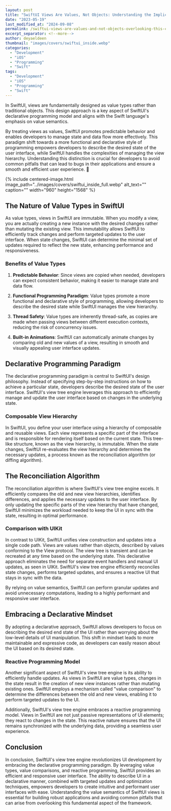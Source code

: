```yaml
---
layout: post
title: "SwiftUI Views Are Values, Not Objects: Understanding the Implications"
date: "2023-05-19"
last_modified_at: "2024-09-08"
permalink: /swiftui-views-are-values-and-not-objects-overlooking-this-can-lead-to-bugs/
excerpt_separator: <!--more-->
author: deyaeldeen
thumbnail: "images/covers/swiftui_inside.webp"
categories: 
  - "Development"
  - "iOS"
  - "Programming"
  - "Swift"
tags:
  - "Development"
  - "iOS"
  - "Programming"
  - "Swift"
---
```


In SwiftUI, views are fundamentally designed as value types rather than traditional objects. This design approach is a key aspect of SwiftUI's declarative programming model and aligns with the Swift language's emphasis on value semantics. 

By treating views as values, SwiftUI promotes predictable behavior and enables developers to manage state and data flow more effectively. This paradigm shift towards a more functional and declarative style of programming empowers developers to describe the desired state of the user interface, while SwiftUI handles the complexities of managing the view hierarchy. Understanding this distinction is crucial for developers to avoid common pitfalls that can lead to bugs in their applications and ensure a smooth and efficient user experience. 🧐

<!--more-->

{%
 include centered-image.html 
 image_path="../images/covers/swiftui_inside_full.webp"
 alt_text="" 
 caption=""
 width="960" 
 height="1568"
%}

## The Nature of Value Types in SwiftUI

As value types, views in SwiftUI are immutable. When you modify a view, you are actually creating a new instance with the desired changes rather than mutating the existing view. This immutability allows SwiftUI to efficiently track changes and perform targeted updates to the user interface. When state changes, SwiftUI can determine the minimal set of updates required to reflect the new state, enhancing performance and responsiveness.

### Benefits of Value Types

1. **Predictable Behavior**: Since views are copied when needed, developers can expect consistent behavior, making it easier to manage state and data flow.

2. **Functional Programming Paradigm**: Value types promote a more functional and declarative style of programming, allowing developers to describe the desired state while SwiftUI manages the view hierarchy.

3. **Thread Safety**: Value types are inherently thread-safe, as copies are made when passing views between different execution contexts, reducing the risk of concurrency issues.

4. **Built-in Animations**: SwiftUI can automatically animate changes by comparing old and new values of a view, resulting in smooth and visually appealing user interface updates.

## Declarative Programming Paradigm

The declarative programming paradigm is central to SwiftUI's design philosophy. Instead of specifying step-by-step instructions on how to achieve a particular state, developers describe the desired state of the user interface. SwiftUI's view tree engine leverages this approach to efficiently manage and update the user interface based on changes in the underlying state.

### Composable View Hierarchy

In SwiftUI, you define your user interface using a hierarchy of composable and reusable views. Each view represents a specific part of the interface and is responsible for rendering itself based on the current state. This tree-like structure, known as the view hierarchy, is immutable. When the state changes, SwiftUI re-evaluates the view hierarchy and determines the necessary updates, a process known as the reconciliation algorithm (or diffing algorithm).

## The Reconciliation Algorithm

The reconciliation algorithm is where SwiftUI's view tree engine excels. It efficiently compares the old and new view hierarchies, identifies differences, and applies the necessary updates to the user interface. By only updating the specific parts of the view hierarchy that have changed, SwiftUI minimizes the workload needed to keep the UI in sync with the state, resulting in optimal performance.

### Comparison with UIKit

In contrast to UIKit, SwiftUI unifies view construction and updates into a single code path. Views are values rather than objects, described by values conforming to the View protocol. The view tree is transient and can be recreated at any time based on the underlying state. This declarative approach eliminates the need for separate event handlers and manual UI updates, as seen in UIKit. SwiftUI's view tree engine efficiently reconciles state changes, performs targeted updates, and ensures a reactive UI that stays in sync with the data. 

By relying on value semantics, SwiftUI can perform granular updates and avoid unnecessary computations, leading to a highly performant and responsive user interface.

## Embracing a Declarative Mindset

By adopting a declarative approach, SwiftUI allows developers to focus on describing the desired end state of the UI rather than worrying about the low-level details of UI manipulation. This shift in mindset leads to more maintainable and expressive code, as developers can easily reason about the UI based on its desired state.

### Reactive Programming Model

Another significant aspect of SwiftUI's view tree engine is its ability to efficiently handle updates. As views in SwiftUI are value types, changes in the state result in the creation of new view instances rather than mutating existing ones. SwiftUI employs a mechanism called "value comparison" to determine the differences between the old and new views, enabling it to perform targeted updates to the UI.

Additionally, SwiftUI's view tree engine embraces a reactive programming model. Views in SwiftUI are not just passive representations of UI elements; they react to changes in the state. This reactive nature ensures that the UI remains synchronized with the underlying data, providing a seamless user experience.

## Conclusion

In conclusion, SwiftUI's view tree engine revolutionizes UI development by embracing the declarative programming paradigm. By leveraging value types, value comparisons, and reactive programming, SwiftUI provides an efficient and responsive user interface. The ability to describe UI in a declarative manner, combined with targeted updates and optimization techniques, empowers developers to create intuitive and performant user interfaces with ease. Understanding the value semantics of SwiftUI views is essential for building robust applications and avoiding common pitfalls that can arise from overlooking this fundamental aspect of the framework.
